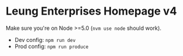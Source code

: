 # Leung Enterprises Homepage v4
Make sure you're on Node >=5.0 (`nvm use node` should work).

- Dev config: `npm run dev`
- Prod config: `npm run produce`
